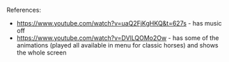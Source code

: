 References:
- https://www.youtube.com/watch?v=uaQ2FjKgHKQ&t=627s - has music off
- https://www.youtube.com/watch?v=DVlLQOMo2Ow - has some of the animations (played all available in menu for classic horses) and shows the whole screen